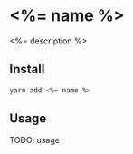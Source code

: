 # <%= name %>

<%= description %>

## Install

```bash
yarn add <%= name %>
```

## Usage

TODO: usage
